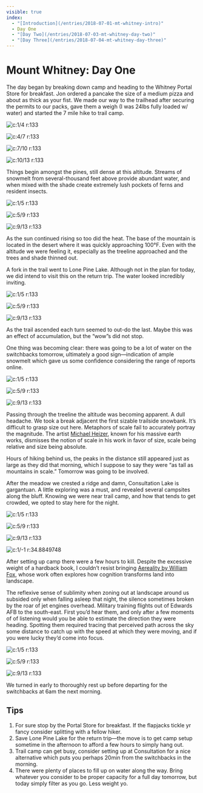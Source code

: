```yaml
---
visible: true
index: 
  - "[Introduction](/entries/2018-07-01-mt-whitney-intro)"
  - Day One
  - "[Day Two](/entries/2018-07-03-mt-whitney-day-two)"
  - "[Day Three](/entries/2018-07-04-mt-whitney-day-three)"
---
```


# Mount Whitney: Day One

The day began by breaking down camp and heading to the Whitney Portal Store for breakfast. Jon ordered a pancake the size of a medium pizza and about as thick as your fist. We made our way to the trailhead after securing the permits to our packs, gave them a weigh (I was 24lbs fully loaded w/ water) and started the 7 mile hike to trail camp.


![c:1/4 r:133](08-jg_133.jpg)

![c:4/7 r:133](09-jg_133.jpg)

![c:7/10 r:133](10-jg_133.jpg)

![c:10/13 r:133](10-jk_133.jpg)

Things begin amongst the pines, still dense at this altitude. Streams of snowmelt from several-thousand feet above provide abundant water, and when mixed with the shade create extremely lush pockets of ferns and resident insects.

<!-- more -->

![c:1/5 r:133](11-jg_133.jpg)

![c:5/9 r:133](12-jg_133.jpg)

![c:9/13 r:133](12-jk_133.jpg)

As the sun continued rising so too did the heat. The base of the mountain is located in the desert where it was quickly approaching 100°F. Even with the altitude we were feeling it, especially as the treeline approached and the trees and shade thinned out.

A fork in the trail went to Lone Pine Lake. Although not in the plan for today, we did intend to visit this on the return trip. The water looked incredibly inviting.

![c:1/5 r:133](13-jk_133.jpg)

![c:5/9 r:133](14-jg_133.jpg)

![c:9/13 r:133](15-jk_133.jpg)

As the trail ascended each turn seemed to out-do the last. Maybe this was an effect of accumulation, but the “wow”s did not stop.

One thing was becoming clear: there was going to be a lot of water on the switchbacks tomorrow, ultimately a good sign—indication of ample snowmelt which gave us some confidence considering the range of reports online.

![c:1/5 r:133](16-jk_133.jpg)

![c:5/9 r:133](19-jg_133.jpg)

![c:9/13 r:133](20-jg_133.jpg)

Passing through the treeline the altitude was becoming apparent. A dull headache. We took a break adjacent the first sizable trailside snowbank. It’s difficult to grasp size out here. Metaphors of scale fail to accurately portray the magnitude. The artist [Michael Heizer](http://doublenegative.tarasen.net/), known for his massive earth works, dismisses the notion of scale in his work in favor of size, scale being relative and size being absolute.

Hours of hiking behind us, the peaks in the distance still appeared just as large as they did that morning, which I suppose to say they were “as tall as mountains in scale.” Tomorrow was going to be involved.

After the meadow we crested a ridge and damn, Consultation Lake is gargantuan. A little exploring was a must, and revealed several campsites along the bluff. Knowing we were near trail camp, and how that tends to get crowded, we opted to stay here for the night.

![c:1/5 r:133](22-jg_133.jpg)

![c:5/9 r:133](23-jg_133.jpg)

![c:9/13 r:133](24-jg_133.jpg)

![c:1/-1 r:34.8849748](26-jg_34.8849748.jpg)

After setting up camp there were a few hours to kill. Despite the excessive weight of a hardback book, I couldn’t resist bringing [Aereality by William Fox](http://www.counterpointpress.com/dd-product/aereality/), whose work often explores how cognition transforms land into landscape. 

The reflexive sense of sublimity when zoning out at landscape around us subsided only when falling asleep that night, the silence sometimes broken by the roar of jet engines overhead. Military training flights out of Edwards AFB to the south-east. First you’d hear them, and only after a few moments of of listening would you be able to estimate the direction they were heading. Spotting them required tracing that perceived path across the sky some distance to catch up with the speed at which they were moving, and if you were lucky they’d come into focus.

![c:1/5 r:133](27-jg_133.jpg)

![c:5/9 r:133](28-jk_133.jpg)

![c:9/13 r:133](29-jk_133.jpg)

We turned in early to thoroughly rest up before departing for the switchbacks at 6am the next morning.


## Tips

1. For sure stop by the Portal Store for breakfast. If the flapjacks tickle yr fancy consider splitting with a fellow hiker.
2. Save Lone Pine Lake for the return trip—the move is to get camp setup sometime in the afternoon to afford a few hours to simply hang out.
3. Trail camp can get busy, consider setting up at Consultation for a nice alternative which puts you perhaps 20min from the switchbacks in the morning.
4. There were plenty of places to fill up on water along the way. Bring whatever you consider to be proper capacity for a full day tomorrow, but today simply filter as you go. Less weight yo.